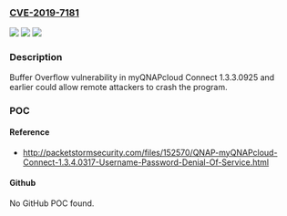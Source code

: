 ### [CVE-2019-7181](https://cve.mitre.org/cgi-bin/cvename.cgi?name=CVE-2019-7181)
![](https://img.shields.io/static/v1?label=Product&message=myQNAPcloud%20Connect&color=blue)
![](https://img.shields.io/static/v1?label=Version&message=n%2Fa&color=blue)
![](https://img.shields.io/static/v1?label=Vulnerability&message=Buffer%20Overflow&color=brighgreen)

### Description

Buffer Overflow vulnerability in myQNAPcloud Connect 1.3.3.0925 and earlier could allow remote attackers to crash the program.

### POC

#### Reference
- http://packetstormsecurity.com/files/152570/QNAP-myQNAPcloud-Connect-1.3.4.0317-Username-Password-Denial-Of-Service.html

#### Github
No GitHub POC found.

